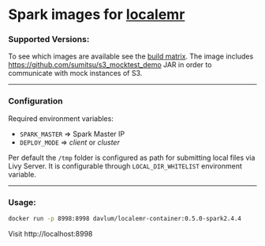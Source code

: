 # Spark images for [localemr](https://github.com/davlum/localemr)

### Supported Versions:

To see which images are available see the [build matrix][1].
The image includes https://github.com/sumitsu/s3_mocktest_demo JAR in
order to communicate with mock instances of S3.

------

### Configuration

Required environment variables:

- `SPARK_MASTER` => Spark Master IP
- `DEPLOY_MODE` => *client* or *cluster*

Per default the `/tmp` folder is configured as path for submitting local files via
Livy Server. It is configurable through `LOCAL_DIR_WHITELIST` environment
variable.

------

### Usage:

```bash
docker run -p 8998:8998 davlum/localemr-container:0.5.0-spark2.4.4
```

Visit http://localhost:8998

[1]: <https://github.com/davlum/livy-server-docker/blob/master/.github/workflows/main.yaml>

